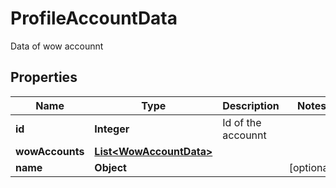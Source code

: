 

# ProfileAccountData

Data of wow accounnt

## Properties

Name | Type | Description | Notes
------------ | ------------- | ------------- | -------------
**id** | **Integer** | Id of the accounnt | 
**wowAccounts** | [**List&lt;WowAccountData&gt;**](WowAccountData.md) |  | 
**name** | **Object** |  |  [optional]



